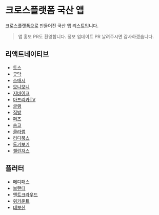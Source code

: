 # 크로스플랫폼 국산 앱

크로스플랫폼으로 만들어진 국산 앱 리스트입니다.

> 앱 홍보 PR도 환영합니다. 정보 업데이트 PR 날려주시면 감사하겠습니다.

## 리액트네이티브

- [토스](https://toss.im/slash-22/sessions/1-2)
- [굿닥](https://www.goodoc.co.kr)
- [스매시](https://www.smaxh.com)
- [모니모니](https://www.monymony.co)
- [지바이크](https://gbike.io)
- [아프리카TV](https://afreecatv.com)
- [글램](https://play.google.com/store/apps/details?id=com.charmy.cupist)
- [직방](https://www.zigbang.com)
- [퍼즈](https://puzz.fun)
- [숨고](https://soomgo.com)
- [클라썸](https://www.classum.com)
- [리디북스](https://ridicorp.com/story/react-native-ridibooks-ap)
- [도기보기](https://dogibogi.co.kr)
- [챌린저스](https://chlngers.com/)

## 플러터

- [메디패스](https://play.google.com/store/apps/details?id=me.medipass&hl)
- [브랜디](https://blog.brandi.co.kr/31)
- [앤트크라우드](https://www.antcrowd.com)
- [위카운트](https://appagg.com/ios/social-networking/wecount-space-38065972.html)
- [데보션](https://apps.apple.com/kr/app/devocean-%EB%8D%B0%EB%B3%B4%EC%85%98-%EA%B0%9C%EB%B0%9C%EC%9E%90%EB%93%A4%EC%9D%84-%EC%9C%84%ED%95%9C-%EC%98%81%EA%B0%90%EC%9D%98-%EB%B0%94%EB%8B%A4/id1632168032)
